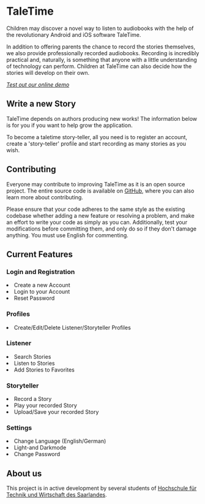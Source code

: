# TaleTime

Children may discover a novel way to listen to audiobooks with the help of the revolutionary Android and iOS software TaleTime.

In addition to offering parents the chance to record the stories themselves, we also provide professionally recorded audiobooks. Recording is incredibly practical and, naturally, is something that anyone with a little understanding of technology can perform. Children at TaleTime can also decide how the stories will develop on their own.

<!-- <div class="d-lg-none">
    <p class="lead">
        <a href="app">Test out our online demo!</a>
    </p>
</div> -->
*[Test out our online demo](https://taletime-2022.web.app/#/)*

## Write a new Story

TaleTime depends on authors producing new works! The information below is for you if you want to help grow the application.

To become a taletime story-teller, all you need is to register an account, create a 'story-teller' profile and start recording as many stories as you wish. 


## Contributing

Everyone may contribute to improving TaleTime as it is an open source project. The entire source code is available on [GitHub](https://github.com/TaleTime/TaleTime_2/tree/main/taletime),  where you can also learn more about contributing.

Please ensure that your code adheres to the same style as the existing codebase whether adding a new feature or resolving a problem, and make an effort to write your code as simply as you can. Additionally, test your modifications before committing them, and only do so if they don't damage anything. You must use English for commenting.

## Current Features

### Login and Registration

<li>Create a new Account</li>
<li>Login to your Account</li>
<li>Reset Password</li>

### Profiles

<li>Create/Edit/Delete Listener/Storyteller Profiles</li>

### Listener

<li>Search Stories</li>
<li>Listen to Stories</li>
<li>Add Stories to Favorites</li>

### Storyteller

<li>Record a Story</li>
<li>Play your recorded Story</li>
<li>Upload/Save your recorded Story</li>

### Settings

<li>Change Language (English/German)</li>
<li>Light-and Darkmode</li>
<li>Change Password</li>


## About us

This project is in active development by several students of [Hochschule für Technik und Wirtschaft des Saarlandes](http://www.htwsaar.de).

